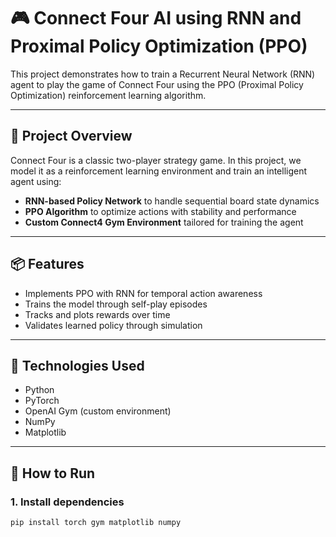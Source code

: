 # 🎮 Connect Four AI using RNN and Proximal Policy Optimization (PPO)

This project demonstrates how to train a Recurrent Neural Network (RNN) agent to play the game of Connect Four using the PPO (Proximal Policy Optimization) reinforcement learning algorithm.

---

## 🧠 Project Overview

Connect Four is a classic two-player strategy game. In this project, we model it as a reinforcement learning environment and train an intelligent agent using:

- **RNN-based Policy Network** to handle sequential board state dynamics
- **PPO Algorithm** to optimize actions with stability and performance
- **Custom Connect4 Gym Environment** tailored for training the agent

---

## 📦 Features

- Implements PPO with RNN for temporal action awareness
- Trains the model through self-play episodes
- Tracks and plots rewards over time
- Validates learned policy through simulation

---

## 🧱 Technologies Used

- Python
- PyTorch
- OpenAI Gym (custom environment)
- NumPy
- Matplotlib

---

## 🚀 How to Run

### 1. Install dependencies

```bash
pip install torch gym matplotlib numpy
